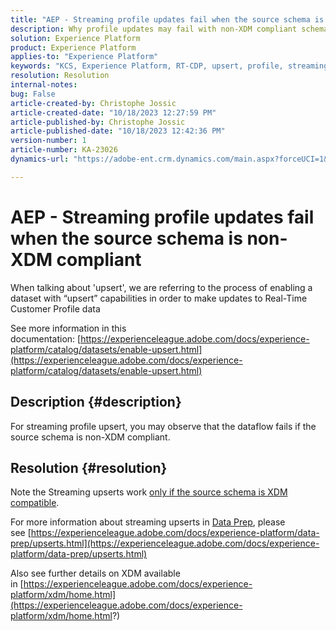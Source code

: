 ```yaml
---
title: "AEP - Streaming profile updates fail when the source schema is non-XDM compliant"
description: Why profile updates may fail with non-XDM compliant schemas
solution: Experience Platform
product: Experience Platform
applies-to: "Experience Platform"
keywords: "KCS, Experience Platform, RT-CDP, upsert, profile, streaming, XDM, schema"
resolution: Resolution
internal-notes: 
bug: False
article-created-by: Christophe Jossic
article-created-date: "10/18/2023 12:27:59 PM"
article-published-by: Christophe Jossic
article-published-date: "10/18/2023 12:42:36 PM"
version-number: 1
article-number: KA-23026
dynamics-url: "https://adobe-ent.crm.dynamics.com/main.aspx?forceUCI=1&pagetype=entityrecord&etn=knowledgearticle&id=ff94f9c1-b16d-ee11-8df0-6045bd006793"

---
```

# AEP - Streaming profile updates fail when the source schema is non-XDM compliant


When talking about 'upsert', we are referring to the process of enabling a dataset with “upsert” capabilities in order to make updates to Real-Time Customer Profile data

See more information in this documentation: [https://experienceleague.adobe.com/docs/experience-platform/catalog/datasets/enable-upsert.html](https://experienceleague.adobe.com/docs/experience-platform/catalog/datasets/enable-upsert.html)

## Description {#description}

For streaming profile upsert, you may observe that the dataflow fails if the source schema is non-XDM compliant. 

## Resolution {#resolution}


Note the Streaming upserts work <u>only if the source schema is XDM compatible</u>.

For more information about streaming upserts in [Data Prep](https://experienceleague.adobe.com/docs/experience-platform/data-prep/home.html), please see [https://experienceleague.adobe.com/docs/experience-platform/data-prep/upserts.html](https://experienceleague.adobe.com/docs/experience-platform/data-prep/upserts.html)



Also see further details on XDM available in [https://experienceleague.adobe.com/docs/experience-platform/xdm/home.html](https://experienceleague.adobe.com/docs/experience-platform/xdm/home.html?)
